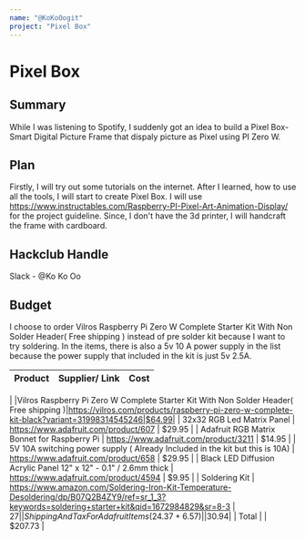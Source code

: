```yaml
---
name: "@KoKoOogit"
project: "Pixel Box"
---
```


# Pixel Box

## Summary

While I was listening to Spotify, I suddenly got an idea to build a Pixel Box- Smart Digital Picture Frame that dispaly picture as Pixel using PI Zero W.
## Plan

Firstly, I will try out some tutorials on the internet. After I learned, how to use all the tools, I will start to create Pixel Box. I will use https://www.instructables.com/Raspberry-PI-Pixel-Art-Animation-Display/ for the project guideline. Since, I don't have the 3d printer, I will handcraft the frame with cardboard. 

## Hackclub Handle

Slack - @Ko Ko Oo

## Budget

I choose to order Vilros Raspberry Pi Zero W Complete Starter Kit With Non Solder Header( Free shipping ) instead of pre solder kit because I want to try soldering. In the items, there is also a 5v 10 A power supply in the list because the power supply that included in the kit is just 5v 2.5A. 

| Product                                                          | Supplier/ Link                                                                                                                                                                                                           | Cost    |
|------------------------------------------------------------------|--------------------------------------------------------------------------------------------------------------------------------------------------------------------------------------------------------------------------|---------|
|
|Vilros Raspberry Pi Zero W Complete Starter Kit With Non Solder Header( Free shipping )|https://vilros.com/products/raspberry-pi-zero-w-complete-kit-black?variant=31998314545246|$64.99|
| 32x32 RGB Led Matrix Panel                                       | https://www.adafruit.com/product/607                                                                                                                                                                                     | $29.95  |
| Adafruit RGB Matrix Bonnet for Raspberry Pi                      | https://www.adafruit.com/product/3211                                                                                                                                                                                    | $14.95  |
| 5V 10A switching power supply ( Already Included in the kit but this is 10A)                                    | https://www.adafruit.com/product/658                                                                                                                                                                                        | $29.95  |
| Black LED Diffusion Acrylic Panel 12" x 12" - 0.1" / 2.6mm thick | https://www.adafruit.com/product/4594                                                                                                                                                                                    | $9.95   |
| Soldering Kit                                                     | https://www.amazon.com/Soldering-Iron-Kit-Temperature-Desoldering/dp/B07Q2B4ZY9/ref=sr_1_3?keywords=soldering+starter+kit&qid=1672984829&sr=8-3                                                                          | $27     |
|Shipping And Tax For Adafruit Items (24.37 + 6.57)||$30.94|
| Total                                                            |                                                                                                                                                                                                                          | $207.73 |                                                                                                                                                   

  
